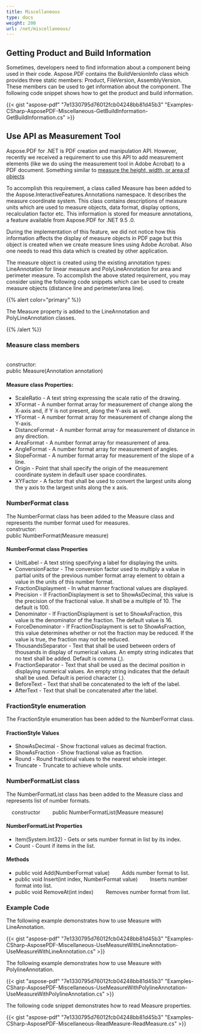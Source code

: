 ```yaml
---
title: Miscellaneous
type: docs
weight: 200
url: /net/miscellaneous/
---
```


## **Getting Product and Build Information**
Sometimes, developers need to find information about a component being used in their code. Aspose.PDF contains the BuildVersionInfo class which provides three static members: Product, FileVersion, AssemblyVersion. These members can be used to get information about the component. The following code snippet shows how to get the product and build information.

{{< gist "aspose-pdf" "7e1330795d76012fcb04248bb81d45b3" "Examples-CSharp-AsposePDF-Miscellaneous-GetBuildInformation-GetBuildInformation.cs" >}}
## **Use API as Measurement Tool**
Aspose.PDF for .NET is PDF creation and manipulation API. However, recently we received a requirement to use this API to add measurement elements (like we do using the measurement tool in Adobe Acrobat) to a PDF document. Something similar to [measure the height, width, or area of objects](http://help.adobe.com/en_US/acrobat/X/standard/using/WS58a04a822e3e50102bd615109794195ff-7f9d.w.html#WS58a04a822e3e50102bd615109794195ff-7f91.w)

To accomplish this requirement, a class called Measure has been added to the Aspose.InteractiveFeatures.Annotations namespace. It describes the measure coordinate system. This class contains descriptions of measure units which are used to measure objects, data format, display options, recalculation factor etc. This information is stored for measure annotations, a feature available from Aspose.PDF for .NET 9.5 .0.

During the implementation of this feature, we did not notice how this information affects the display of measure objects in PDF page but this object is created when we create measure lines using Adobe Acrobat. Also one needs to read this data which is created by other application.

The measure object is created using the existing annotation types: LineAnnotation for linear measure and PolyLineAnnotation for area and perimeter measure. To accomplish the above stated requirement, you may consider using the following code snippets which can be used to create measure objects (distance line and perimeter/area line).

{{% alert color="primary" %}} 

The Measure property is added to the LineAnnotation and PolyLineAnnotation classes.

{{% /alert %}} 
### **Measure class members**
<br>constructor:
<br>public Measure(Annotation annotation)
#### **Measure class Properties:**
- ScaleRatio - A text string expressing the scale ratio of the drawing.
- XFormat - A number format array for measurement of change along the X-axis and, if Y is not present, along the Y-axis as well.
- YFormat - A number format array for measurement of change along the Y-axis.
- DistanceFormat - A number format array for measurement of distance in any direction.
- AreaFormat - A number format array for measurement of area.
- AngleFormat - A number format array for measurement of angles.
- SlopeFormat - A number format array for measurement of the slope of a line.
- Origin - Point that shall specify the origin of the measurement coordinate system in default user space coordinates.
- XYFactor - A factor that shall be used to convert the largest units along the y axis to the largest units along the x axis.
### **NumberFormat class**
The NumberFormat class has been added to the Measure class and represents the number format used for measures.
<br>constructor:
<br>public NumberFormat(Measure measure)
#### **NumberFormat class Properties**
- UnitLabel - A text string specifying a label for displaying the units.
- ConversionFactor - The conversion factor used to multiply a value in partial units of the previous number format array element to obtain a value in the units of this number format.
- FractionDisplayment - In what manner fractional values are displayed.
- Precision - If FractionDisplayment is set to ShowAsDecimal, this value is the precision of the fractional value. It shall be a multiple of 10. The default is 100.
- Denominator - If FractionDisplayment is set to ShowAsFraction, this value is the denominator of the fraction. The default value is 16.
- ForceDenominator - If FractionDisplayment is set to ShowAsFraction, this value determines whether or not the fraction may be reduced. If the value is true, the fraction may not be reduced.
- ThousandsSeparator - Text that shall be used between orders of thousands in display of numerical values. An empty string indicates that no text shall be added. Default is comma (,).
- FractionSeparator - Text that shall be used as the decimal position in displaying numerical values. An empty string indicates that the default shall be used. Default is period character (.).
- BeforeText - Text that shall be concatenated to the left of the label.
- AfterText - Text that shall be concatenated after the label.
### **FractionStyle enumeration**
The FractionStyle enumeration has been added to the NumberFormat class.
#### **FractionStyle Values**
- ShowAsDecimal - Show fractional values as decimal fraction.
- ShowAsFraction - Show fractional value as fraction.
- Round - Round fractional values to the nearest whole integer.
- Truncate - Truncate to achieve whole units.
### **NumberFormatList class**
The NumberFormatList class has been added to the Measure class and represents list of number formats.

`  `constructor
`    `public NumberFormatList(Measure measure)
#### **NumberFormatList Properties**
- Item(System.Int32) - Gets or sets number format in list by its index.
- Count - Count if items in the list.
#### **Methods**
- public void Add(NumberFormat value)
  `    `Adds number format to list.
- public void Insert(int index, NumberFormat value)
  `    `Inserts number format into list.
- public void RemoveAt(int index)
  `    `Removes number format from list.
### **Example Code**
The following example demonstrates how to use Measure with LineAnnotation.

{{< gist "aspose-pdf" "7e1330795d76012fcb04248bb81d45b3" "Examples-CSharp-AsposePDF-Miscellaneous-UseMeasureWithLineAnnotation-UseMeasureWithLineAnnotation.cs" >}}

The following example demonstrates how to use Measure with PolylineAnnotation.

{{< gist "aspose-pdf" "7e1330795d76012fcb04248bb81d45b3" "Examples-CSharp-AsposePDF-Miscellaneous-UseMeasureWithPolylineAnnotation-UseMeasureWithPolylineAnnotation.cs" >}}

The following code snippet demonstrates how to read Measure properties.

{{< gist "aspose-pdf" "7e1330795d76012fcb04248bb81d45b3" "Examples-CSharp-AsposePDF-Miscellaneous-ReadMeasure-ReadMeasure.cs" >}}
